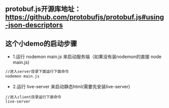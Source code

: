 ## protobuf.js开源库地址：https://github.com/protobufjs/protobuf.js#using-json-descriptors

## 这个小demo的启动步骤
* 1.运行 nodemon main.js 来启动服务端（如果没有装nodemon的直接 node main.js)
``` cmd
//进入server目录下面运行下面命令
nodemon main.js
```

* 2.运行 live-server 来启动静态html(需要先安装live-server)
``` code
//进入client目录运行下面命令
live-server
```